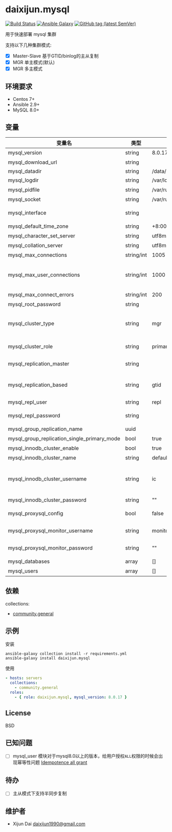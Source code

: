 # daixijun.mysql

[![Build Status](https://github.com/daixijun/ansible-role-mysql/workflows/build/badge.svg)](https://github.com/daixijun/ansible-role-mysql/actions)
[![Ansible Galaxy](https://img.shields.io/badge/galaxy-daixijun.mysql-660198.svg?style=flat)](https://galaxy.ansible.com/daixijun/mysql/)
[![GitHub tag (latest SemVer)](https://img.shields.io/github/v/tag/daixijun/ansible-role-mysql?sort=semver)](https://github.com/daixijun/ansible-role-mysql/tags)

用于快速部署 mysql 集群

支持以下几种集群模式:

* [x] Master-Slave 基于GTID/binlog的主从复制
* [x] MGR 单主模式(默认)
* [x] MGR 多主模式

## 环境要求

* Centos 7+
* Ansible 2.9+
* MySQL 8.0+

## 变量

| 变量名                                      | 类型       | 默认值                      | 变量说明                                                                                    |
| ------------------------------------------- | ---------- | --------------------------- | ------------------------------------------------------------------------------------------- |
| mysql_version                               | string     | 8.0.17                      | mysql 版本                                                                                  |
| mysql_download_url                          | string     |                             | 免安装压缩包下载地址                                                                        |
| mysql_datadir                               | string     | /data/mysql                 |                                                                                             | 数据存放目录                               |
| mysql_logdir                                | string     | /var/log/mysqld             | 日志存放目录                                                                                |
| mysql_pidfile                               | string     | /var/run/mysqld/mysqld.pid  | PID文件位置                                                                                 |
| mysql_socket                                | string     | /var/run/mysqld/mysqld.sock | Socket文件位置                                                                              |
| mysql_interface                             | string     |                             | 指定网卡，默认使用除lo外的第一张网卡                                                        |
| mysql_default_time_zone                     | string     | +8:00                       | 指定时区                                                                                    |
| mysql_character_set_server                  | string     | utf8mb4                     | 默认字符集                                                                                  |
| mysql_collation_server                      | string     | utf8mb4_general_ci          | 默认字符序                                                                                  |
| mysql_max_connections                       | string/int | 1005                        | 最大连接数                                                                                  |
| mysql_max_user_connections                  | string/int | 1000                        | 用户最大连接数，必须比 `mysql_max_connections` 小，需要给管理员预留几个连接用于处理异常情况 |
| mysql_max_connect_errors                    | string/int | 200                         | 最大错误连接数                                                                              |
| mysql_root_password                         | string     |                             | root账号的密码                                                                              |
| mysql_cluster_type                          | string     | mgr                         | 集群类型(默认 mgr) 可选 `mgr`(Mysql Group Replication)/`ms`(Master-Slave)                   |
| mysql_cluster_role                          | string     | primary                     | Primary-Secondary 模式下的实例角色，可选                                                    | `master`, `primary` / `slave`, `secondary` |
| mysql_replication_master                    | string     |                             | Master-Slave 模式下Master实例的名称                                                         |
| mysql_replication_based                     | string     | gtid                        | 可选基于 `gtid` 或传统 `binlog` 方式进行复制(默认 gtid)                                     |
| mysql_repl_user                             | string     | repl                        | 用于主从/组复制的账号                                                                       |
| mysql_repl_password                         | string     |                             | 用于主从/组复制的账号的密码                                                                 |
| mysql_group_replication_name                | uuid       |                             | 组复制集群名                                                                                |
| mysql_group_replication_single_primary_mode | bool       | true                        | MGR集群是否为单主模式                                                                       |
| mysql_innodb_cluster_enable                 | bool       | true                        | 是否开启 Innodb Cluster                                                                     |
| mysql_innodb_cluster_name                   | string     | default                     | Innodb Cluster 名称                                                                         |
| mysql_innodb_cluster_username               | string     | ic                          | 用于创建和管理 Innodb Cluster 的账号，需要具备 `ALL WITH GRANT OPTION` 权限                 |
| mysql_innodb_cluster_password               | string     | ""                          | 管理密码                                                                                    |
| mysql_proxysql_config                       | bool       | false                       | 是否使用 proysql 做为代理层                                                                 |
| mysql_proxysql_monitor_username             | string     | monitor                     | proxysql 监控mgr状态的账号                                                                  |
| mysql_proxysql_monitor_password             | string     | ""                          | proxysql 监控mgr状态的密码                                                                  |
| mysql_databases                             | array      | []                          | 需要创建的业务数据库                                                                        |
| mysql_users                                 | array      | []                          | 需要创建的用户                                                                              |

## 依赖

collections:

* [community.general](https://github.com/ansible-collections/community.general)

## 示例

安装

```shell
ansible-galaxy collection install -r requirements.yml
ansible-galaxy install daixijun.mysql
```

使用

```yaml
- hosts: servers
  collections:
    - community.general
  roles:
    - { role: daixijun.mysql, mysql_version: 8.0.17 }
```

## License

BSD

## 已知问题

* [ ] mysql_user 模块对于mysql8.0以上的版本，给用户授权`ALL`权限的时候会出现幂等性问题 [Idempotence all grant](https://github.com/ansible/ansible/pull/57460)

## 待办

* [ ] 主从模式下支持半同步复制

## 维护者

* Xijun Dai <daixijun1990@gmail.com>
